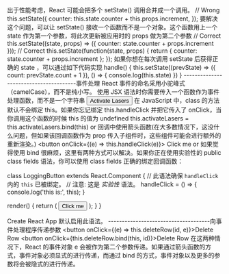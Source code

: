 出于性能考虑，React 可能会把多个 setState() 调用合并成一个调用。
// Wrong
this.setState({
  counter: this.state.counter + this.props.increment,
});
要解决这个问题，可以让 setState() 接收一个函数而不是一个对象。这个函数用上一个 state 作为第一个参数，将此次更新被应用时的 props 做为第二个参数
// Correct
this.setState((state, props) => ({
  counter: state.counter + props.increment
}));
// Correct
this.setState(function(state, props) {
  return {
    counter: state.counter + props.increment
  };
});
如果你想在每次调用 setState 后获得正确的 state ，可以通过如下代码实现
handle() {
    this.setState((prevState) => ({ count: prevState.count + 1 }), () => {
        console.log(this.state)
    })
}
---------------------------------------事件处理
React 事件的命名采用小驼峰式（camelCase），而不是纯小写。
使用 JSX 语法时你需要传入一个函数作为事件处理函数，而不是一个字符串
<button onClick={activateLasers}>
	Activate Lasers
</button>
在 JavaScript 中，class 的方法默认不会绑定 this。如果你忘记绑定 this.handleClick 并把它传入了 onClick，当你调用这个函数的时候 this 的值为 undefined
this.activateLasers = this.activateLasers.bind(this)
or
回调中使用箭头函数(在大多数情况下，这没什么问题，但如果该回调函数作为 prop 传入子组件时，这些组件可能会进行额外的重新渲染。)
<button onClick={(e) => this.handleClick(e)}>
	Click me
</button>
or
如果觉得使用 bind 很麻烦，这里有两种方式可以解决。如果你正在使用实验性的 public class fields 语法，你可以使用 class fields 正确的绑定回调函数：

class LoggingButton extends React.Component {
  // 此语法确保 `handleClick` 内的 `this` 已被绑定。
  // 注意: 这是 *实验性* 语法。
  handleClick = () => {
    console.log('this is:', this);
  }

  render() {
    return (
      <button onClick={this.handleClick}>
        Click me
      </button>
    );
  }
}

Create React App 默认启用此语法。
-------------------------------------向事件处理程序传递参数 
<button onClick={(e) => this.deleteRow(id, e)}>Delete Row</button>
<button onClick={this.deleteRow.bind(this, id)}>Delete Row</button>
在这两种情况下，React 的事件对象 e 会被作为第二个参数传递。如果通过箭头函数的方式，事件对象必须显式的进行传递，而通过 bind 的方式，事件对象以及更多的参数将会被隐式的进行传递。
